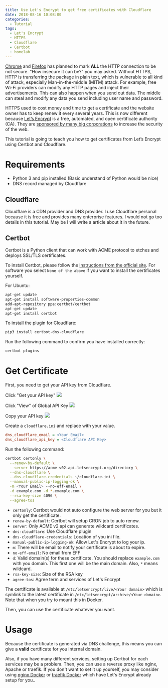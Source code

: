 ```yaml
---
title: Use Let's Encrypt to get free certificates with Cloudflare
date: 2018-08-16 10:08:00
categories:
  - Tutorial
tags:
  - Let's Encrypt
  - HTTPS
  - Cloudflare
  - Certbot
  - homelab
---
```


[Chrome][1] and [Firefox][2] has planned to mark **ALL** the HTTP connection to be not secure.
"How insecure it can be?" you may asked.
Without HTTPS, HTTP is transferring the package in plain text, which is vulnerable to all kind of attack, especially Man-in-the-middle (MITM) attack.
For example, free Wi-Fi providers can modify any HTTP pages and inject their advertisements.
This can also happen when you send out data. The middle can steal and modify any data you send including user name and password.

<!--more-->

HTTPS used to cost money and time to get a certificate and the website owner has to keep renew it every several years.
This is now different because [Let’s Encrypt][3] is a free, automated, and open certificate authority (CA).
They are [sponsored by many big corporations][4] to increase the security of the web.

This tutorial is going to teach you how to get certificates from Let’s Encrypt using Certbot and Cloudflare.

# Requirements
  - Python 3 and pip installed (Basic understand of Python would be nice)
  - DNS record managed by Cloudflare

## Cloudflare

Cloudflare is a CDN provider and DNS provider. I use Cloudflare personal because it is free and provides many enterprise features.
I would not go too details in this tutorial. May be I will write a article about it in the future.

## Certbot

Certbot is a Python client that can work with ACME protocol to etches and deploys SSL/TLS certificates.

To install Certbot, please follow the [instructions from the official site][5].
For software you select `None of the above` if you want to install the certificates yourself.

For Ubuntu:

```bash
apt-get update
apt-get install software-properties-common
add-apt-repository ppa:certbot/certbot
apt-get update
apt-get install certbot 
```

To install the plugin for Cloudflare:

```bash
pip3 install certbot-dns-cloudflare
```

Run the following command to confirm you have installed correctly:

```bash
certbot plugins
```

# Get Certificate

First, you need to get your API key from Cloudflare.

Click "Get your API key"
![](https://user-images.githubusercontent.com/7152420/44191906-ddcd8980-a15f-11e8-990e-dbc9bb4f5555.PNG)

Click "View" of Global API Key
![](https://user-images.githubusercontent.com/7152420/44191908-de662000-a15f-11e8-9760-333e0117a740.PNG)

Copy your API key
![](https://user-images.githubusercontent.com/7152420/44191905-ddcd8980-a15f-11e8-9f57-7a390177aa32.PNG)

Create a `cloudflare.ini` and replace with your value.

```ini
dns_cloudflare_email = <Your Email>
dns_cloudflare_api_key = <Cloudflare API Key>
```

Run the following command:
```bash
certbot certonly \
  --renew-by-default \
  --server https://acme-v02.api.letsencrypt.org/directory \
  --dns-cloudflare \
  --dns-cloudflare-credentials ~/cloudflare.ini \
  --manual-public-ip-logging-ok \
  -m <Your Email> --no-eff-email \
  -d example.com -d *.example.com \
  --rsa-key-size 4096 \
  --agree-tos
```

* `certonly`: Certbot would not auto configure the web server for you but it only get the certificate.
* `renew-by-default`: Certbot will setup CRON job to auto renew.
* `server`: Only ACME v2 api can generate wildcard certificates.
* `dns-cloudflare`: Use Cloudflare plugin
* `dns-cloudflare-credentials`: Location of you ini file.
* `manual-public-ip-logging-ok`: Allow Let's Encrypt to log your ip.
* `m`: There will be email to notify your certificate is about to expire.
* `no-eff-email`: No email from EFF
* `d`: Valid domain(s) for these certificate. You should replace `example.com` with you domain. This first one will be the main domain. Also, `*` means wildcard.
* `rsa-key-size`: Size of the RSA key
* `agree-tos`: Agree term and services of Let's Encrypt

The certificate is available at `/etc/letsencrypt/live/<Your domain>` which is symlink to the latest certificate in `/etc/letsencrypt/archive/<Your domain>`.
Note that when you try to mount this in Docker.

Then, you can use the certificate whatever you want.

# Usage
Because the certificate is generated via DNS challenge, this means you can give a **valid** certificate for you internal domain. 

Also, if you have many different services, setting up Certbot for each services may be a problem.
Then, you can use a reverse proxy like nginx, Apache or traefik.
If you don't want to set it up yourself, you may consider using [nginx Docker][6] or [traefik Docker][7] which have Let's Encrypt already setup for you..

[1]: https://www.blog.google/products/chrome/milestone-chrome-security-marking-http-not-secure/
[2]: https://blog.mozilla.org/security/2017/01/20/communicating-the-dangers-of-non-secure-http/
[3]: https://letsencrypt.org/
[4]: https://letsencrypt.org/sponsors/
[5]: https://certbot.eff.org/
[6]: https://hub.docker.com/r/linuxserver/letsencrypt/
[7]: https://hub.docker.com/_/traefik/
